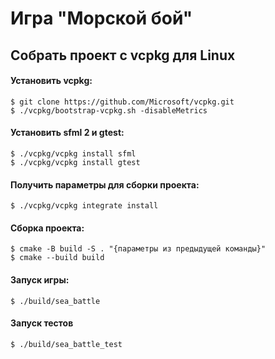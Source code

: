 # Игра "Морской бой"
## Собрать проект с vcpkg для Linux

#### Установить vcpkg:
```console
$ git clone https://github.com/Microsoft/vcpkg.git
$ ./vcpkg/bootstrap-vcpkg.sh -disableMetrics
```

#### Установить sfml 2 и gtest:
```console
$ ./vcpkg/vcpkg install sfml
$ ./vcpkg/vcpkg install gtest
```

#### Получить параметры для сборки проекта:
```console
$ ./vcpkg/vcpkg integrate install
```

#### Сборка проекта:
```console
$ cmake -B build -S . "{параметры из предыдущей команды}"
$ cmake --build build
```

#### Запуск игры:
```console
$ ./build/sea_battle
```

#### Запуск тестов
```console
$ ./build/sea_battle_test
```

